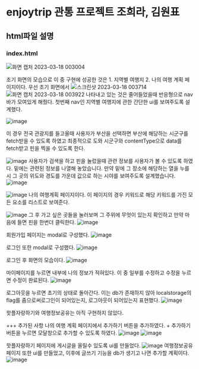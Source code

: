 # enjoytrip 관통 프로젝트 조희라, 김원표

## html파일 설명

### index.html

![화면 캡처 2023-03-18 003004](https://user-images.githubusercontent.com/69501435/225950747-da85d415-7940-4f44-88eb-1db442d2b8f1.png)

초기 화면의 모습으로 이 중 구현에 성공한 것은 1. 지역별 여행지 2. 나의 여행 계획 페이지이다.
우선 초기 화면에서 ![스크린샷 2023-03-18 003714](https://user-images.githubusercontent.com/69501435/225951290-344ae42f-263f-4d8f-9a52-d505b5d52b49.png)
![화면 캡처 2023-03-18 003922](https://user-images.githubusercontent.com/69501435/225951749-75d52531-ebca-4370-9735-239396a26ba5.png)
나타내고 있는 것은 줄어들었을때 반응형으로 nav바가 모여있게 해줬다. 첫번째 nav인 지역별 여행지에 관한 간단한 ui를 보여주도록 설계했다.

![image](https://user-images.githubusercontent.com/69501435/225952374-7e4a0090-9ca7-4e1c-a183-b09c3cb8bc1e.png)

이 경우 전국 관광지를 들고올때 사용자가 부산을 선택하면 부산에 해당하는 시군구를 fetch받을 수 있도록 하였고 최종적으로 도와 시군구와 contentType으로 data를 fetch받고 핀을 찍을 수 있도록 한다.

![image](https://user-images.githubusercontent.com/69501435/225953367-27af93b4-edf1-4570-8169-7fe1fdee40be.png)
사용자가 검색을 하고 핀을 눌렀을때 관련 정보를 사용자가 볼 수 있도록 하였다. 밑에는 관련된 정보를 나열해 놓았습니다. 만약 밑에 그 장소에 해당하는 열을 누를 시 그 곳의 위도와 경도를 가운데 값으로 하는 시야를 보여주도록 설계했습니다.
![image](https://user-images.githubusercontent.com/69501435/225954001-e559b8a8-1bdd-46f5-a683-84921707328f.png)

![image](https://user-images.githubusercontent.com/69501435/225954193-d0f73505-e176-4e8d-a7e0-924e2caf3bd6.png)
나의 여행계획 페이지이다. 이 페이지의 경우 키워드로 해당 키워드를 가진 모든 요소를 리스트로 보여준다.

![image](https://user-images.githubusercontent.com/69501435/225954373-c51c15cc-7237-46e8-872e-44360d0c591e.png)
그 후 가고 싶은 곳들을 눌러보며 그 주위에 무엇이 있는지 확인하고 만약 마음에 들면 핀을 한번더 클릭한다.
![image](https://user-images.githubusercontent.com/69501435/225955241-2ab37a43-939b-4a2b-8d54-9c94e33b9e83.png)

회원가입 페이지는 modal로 구성했다.
![image](https://user-images.githubusercontent.com/69501435/225955505-b62b1c5c-928b-499c-9495-eeee4921b6dd.png)

로그인 또한 modal로 구성했다.
![image](https://user-images.githubusercontent.com/69501435/225956245-b1778e8d-5edf-4c82-8031-1ec749ec53d9.png)

로그인 후 화면의 모습이다.
![image](https://user-images.githubusercontent.com/69501435/225956470-9b624532-440d-4feb-8d0f-5106dcc6ee15.png)

마이페이지를 누르면 내부에 나의 정보가 적혀있다. 이 중 일부를 수정하고 수정을 누르면 수정이 완료된다.
![image](https://user-images.githubusercontent.com/69501435/225956627-d905b6b6-0691-4de3-980e-51d4edac581a.png)

로그아웃을 누르면 초기의 상태로 돌아간다. 이는 db가 존재하지 않아 localstorage의 flag를 줌으로써로그인이 되어있는지, 로그아웃이 되어있는지 표현했다.
![image](https://user-images.githubusercontent.com/69501435/225956717-0a355f20-bb39-42e2-83d5-32aed1745a6b.png)

핫플자랑하기와 여행정보공유는 아직 구현하지 않았다.

+++ 추가된 사항
나의 여행 계획 페이지에서 추가하기 버튼을 추가하였다. + 추가하기 버튼을 누르면 모달창으로 추가할 수 있도록 하였다.
![image](https://user-images.githubusercontent.com/69501435/226165969-febea032-1f49-43af-991f-bf60b0f93389.png)
![image](https://user-images.githubusercontent.com/69501435/226165981-5b8f388c-82ba-41e9-ab9f-232bb69841d6.png)

핫플자랑하기 페이지에 게시글을 올릴수 있도록 ui를 만들었다.
![image](https://user-images.githubusercontent.com/69501435/226166049-7b15198f-5d55-40b8-9b1b-917ef95662d0.png)
여행정보공유페이지 또한 ui를 만들었고, 이후에 글쓰기 기능을 db가 생기고 나면 추가할 계획이다.
![image](https://user-images.githubusercontent.com/69501435/226166056-cde9c899-0d0e-42e5-a817-9fc716955d89.png)





